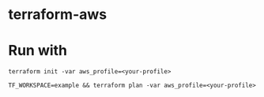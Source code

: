 # terraform-aws

# Run with

`terraform init -var aws_profile=<your-profile>`

`TF_WORKSPACE=example && terraform plan -var aws_profile=<your-profile>`
